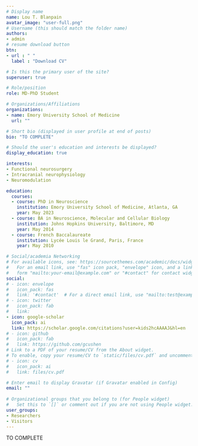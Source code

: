 ```yaml
---
# Display name
name: Lou T. Blanpain
avatar_image: "user-full.png"
# Username (this should match the folder name)
authors:
- admin
# resume download button
btn:
- url : " "
  label : "Download CV"

# Is this the primary user of the site?
superuser: true

# Role/position
role: MD-PhD Student

# Organizations/Affiliations
organizations:
- name: Emory University School of Medicine
  url: ""

# Short bio (displayed in user profile at end of posts)
bio: "TO COMPLETE"

# Should the user's education and interests be displayed?
display_education: true

interests:
- Functional neurosurgery
- Intracranial neurophysiology
- Neuromodulation

education:
  courses:
  - course: PhD in Neuroscience
    institution: Emory University School of Medicine, Atlanta, GA
    year: May 2023
  - course: BA in Neuroscience, Molecular and Cellular Biology
    institution: Johns Hopkins University, Baltimore, MD
    year: May 2014
  - course: French Baccalaureate
    institution: Lycée Louis le Grand, Paris, France
    year: May 2010

# Social/academia Networking
# For available icons, see: https://sourcethemes.com/academic/docs/widgets/#icons
#   For an email link, use "fas" icon pack, "envelope" icon, and a link in the
#   form "mailto:your-email@example.com" or "#contact" for contact widget.
social:
# - icon: envelope
#   icon_pack: fas
#   link: '#contact'  # For a direct email link, use "mailto:test@example.org".
# - icon: twitter
#   icon_pack: fab
#   link: 
- icon: google-scholar
  icon_pack: ai
  link: https://scholar.google.com/citations?user=kids2hcAAAAJ&hl=en
# - icon: github
#   icon_pack: fab
#   link: https://github.com/gcushen
# Link to a PDF of your resume/CV from the About widget.
# To enable, copy your resume/CV to `static/files/cv.pdf` and uncomment the lines below.  
# - icon: cv
#   icon_pack: ai
#   link: files/cv.pdf

# Enter email to display Gravatar (if Gravatar enabled in Config)
email: ""
  
# Organizational groups that you belong to (for People widget)
#   Set this to `[]` or comment out if you are not using People widget.  
user_groups:
- Researchers
- Visitors
---
```


TO COMPLETE
